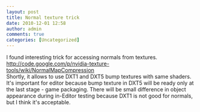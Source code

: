 ```yaml
---
layout: post
title: Normal texture trick
date: 2010-12-01 12:58
author: admin
comments: true
categories: [Uncategorized]
---
```

I found interesting trick  for accessing normals from textures. <br />  <a href="http://code.google.com/p/nvidia-texture-tools/wiki/NormalMapCompression">http://code.google.com/p/nvidia-texture-tools/wiki/NormalMapCompression</a></span></h3></span> <br />  Shortly, it allows to use DXT1 and DXT5 bump textures with same shaders.   It's important for editor because  bump texture in DXT5 will be ready only  at the last stage -   game packaging. There will be small difference in object appearance during in-Editor testing because DXT1 is not good for normals, but I think it's acceptable.
